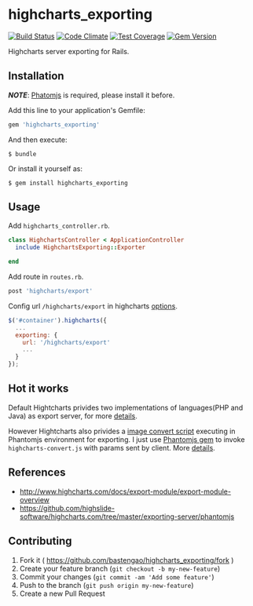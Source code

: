 # highcharts_exporting

[![Build Status](https://travis-ci.org/bastengao/highcharts_exporting.svg?branch=master)](https://travis-ci.org/bastengao/highcharts_exporting)
[![Code Climate](https://codeclimate.com/github/bastengao/highcharts_exporting/badges/gpa.svg)](https://codeclimate.com/github/bastengao/highcharts_exporting)
[![Test Coverage](https://codeclimate.com/github/bastengao/highcharts_exporting/badges/coverage.svg)](https://codeclimate.com/github/bastengao/highcharts_exporting)
[![Gem Version](https://badge.fury.io/rb/highcharts_exporting.svg)](http://badge.fury.io/rb/highcharts_exporting)

Highcharts server exporting for Rails.

## Installation

_**NOTE**_: [Phatomjs](https://github.com/colszowka/phantomjs-gem) is required, please install it before.

Add this line to your application's Gemfile:

```ruby
gem 'highcharts_exporting'
```

And then execute:

    $ bundle

Or install it yourself as:

    $ gem install highcharts_exporting

## Usage

Add `highcharts_controller.rb`.

```ruby
class HighchartsController < ApplicationController
  include HighchartsExporting::Exporter

end
```

Add route in `routes.rb`.
```ruby
post 'highcharts/export'
```

Config url `/highcharts/export` in highcharts [options](http://api.highcharts.com/highcharts#exporting).

```javascript
$('#container').highcharts({
  ...
  exporting: {
    url: '/highcharts/export'
    ...
  }
});
```

## Hot it works

Default Hightcharts privides two implementations of languages(PHP and Java) as export server, for more [details](http://www.highcharts.com/docs/export-module/setting-up-the-server).

However Hightcharts also privides a [image convert script](https://github.com/highcharts/highcharts-export-server/tree/master/phantomjs) executing in Phantomjs environment for exporting. I just use [Phantomjs gem](https://github.com/colszowka/phantomjs-gem) to invoke `highcharts-convert.js` with params sent by client. More [details](http://www.highcharts.com/docs/export-module/render-charts-serverside).

## References

* http://www.highcharts.com/docs/export-module/export-module-overview
* https://github.com/highslide-software/highcharts.com/tree/master/exporting-server/phantomjs


## Contributing

1. Fork it ( https://github.com/bastengao/highcharts_exporting/fork )
2. Create your feature branch (`git checkout -b my-new-feature`)
3. Commit your changes (`git commit -am 'Add some feature'`)
4. Push to the branch (`git push origin my-new-feature`)
5. Create a new Pull Request
